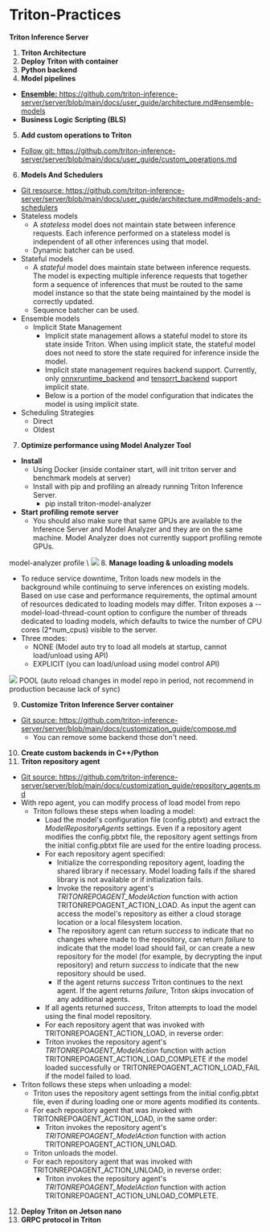 # Triton-Practices
**Triton Inference Server**

1. **Triton Architecture**
2. **Deploy Triton with container**
3. **Python backend**
4. **Model pipelines**
- [**Ensemble:** https://github.com/triton-inference- server/server/blob/main/docs/user_guide/architecture.md#ensemble-models](https://github.com/triton-inference-server/server/blob/main/docs/user_guide/architecture.md#ensemble-models)
- **Business Logic Scripting (BLS)**
5. **Add custom operations to Triton**
- [Follow git: https://github.com/triton-inference- server/server/blob/main/docs/user_guide/custom_operations.md](https://github.com/triton-inference-server/server/blob/main/docs/user_guide/custom_operations.md)
6. **Models And Schedulers**
- [Git resource: https://github.com/triton-inference- server/server/blob/main/docs/user_guide/architecture.md#models-and- schedulers](https://github.com/triton-inference-server/server/blob/main/docs/user_guide/architecture.md#models-and-schedulers)
- Stateless models
  - A *stateless* model does not maintain state between inference requests. Each inference performed on a stateless model is independent of all other inferences using that model.
  - Dynamic batcher can be used.
- Stateful models
  - A *stateful* model does maintain state between inference requests. The model is expecting multiple inference requests that together form a sequence of inferences that must be routed to the same model instance so that the state being maintained by the model is correctly updated.
  - Sequence batcher can be used.
- Ensemble models
  - Implicit State Management
    - Implicit state management allows a stateful model to store its state inside Triton. When using implicit state, the stateful model does not need to store the state required for inference inside the model.
    - Implicit state management requires backend support. Currently, only [onnxruntime_backend](https://github.com/triton-inference-server/onnxruntime_backend) and [tensorrt_backend](https://github.com/triton-inference-server/tensorrt_backend) support implicit state.
    - Below is a portion of the model configuration that indicates the model is using implicit state.
- Scheduling Strategies
  - Direct
  - Oldest
7. **Optimize performance using Model Analyzer Tool**
- **Install**
  - Using Docker (inside container start, will init triton server and benchmark models at server)
  - Install with pip and profiling an already running Triton Inference Server.
    - pip install triton-model-analyzer
- **Start profiling remote server**
  - You should also make sure that same GPUs are available to the Inference Server and Model Analyzer and they are on the same machine. Model Analyzer does not currently support profiling remote GPUs.

model-analyzer profile \ ![](Aspose.Words.a37f41ee-aeca-4923-818a-e14573295bb4.013.png)
8. **Manage loading & unloading models**
- To reduce service downtime, Triton loads new models in the background while continuing to serve inferences on existing models. Based on use case and performance requirements, the optimal amount of resources dedicated to loading models may differ. Triton exposes a --model-load-thread-count option to configure the number of threads dedicated to loading models, which defaults to twice the number of CPU cores (2\*num\_cpus) visible to the server.
- Three modes:
  - NONE (Model auto try to load all models at startup, cannot load/unload using API)
  - EXPLICIT (you can load/unload using model control API)

![](Aspose.Words.a37f41ee-aeca-4923-818a-e14573295bb4.014.png) POOL (auto reload changes in model repo in period, not recommend in production because lack of sync)

9. **Customize Triton Inference Server container**
- [Git source: https://github.com/triton-inference- server/server/blob/main/docs/customization_guide/compose.md](https://github.com/triton-inference-server/server/blob/main/docs/customization_guide/compose.md)
  - You can remove some backend those don't need.
10. **Create custom backends in C++/Python**
10. **Triton repository agent**
- [Git source: https://github.com/triton-inference- server/server/blob/main/docs/customization_guide/repository_agents.md](https://github.com/triton-inference-server/server/blob/main/docs/customization_guide/repository_agents.md)
- With repo agent, you can modify process of load model from repo
  - Triton follows these steps when loading a model:
    - Load the model's configuration file (config.pbtxt) and extract the *ModelRepositoryAgents* settings. Even if a repository agent modifies the config.pbtxt file, the repository agent settings from the initial config.pbtxt file are used for the entire loading process.
    - For each repository agent specified:
      - Initialize the corresponding repository agent, loading the shared library if necessary. Model loading fails if the shared library is not available or if initialization fails.
      - Invoke the repository agent's *TRITONREPOAGENT\_ModelAction* function with action TRITONREPOAGENT\_ACTION\_LOAD. As input the agent can access the model's repository as either a cloud storage location or a local filesystem location.
      - The repository agent can return *success* to indicate that no changes where made to the repository, can return *failure* to indicate that the model load should fail, or can create a new repository for the model (for example, by decrypting the input repository) and return *success* to indicate that the new repository should be used.
      - If the agent returns *success* Triton continues to the next agent. If the agent returns *failure*, Triton skips invocation of any additional agents.
    - If all agents returned *success*, Triton attempts to load the model using the final model repository.
    - For each repository agent that was invoked with TRITONREPOAGENT\_ACTION\_LOAD, in reverse order:
    - Triton invokes the repository agent's *TRITONREPOAGENT\_ModelAction*  function with action TRITONREPOAGENT\_ACTION\_LOAD\_COMPLETE if the model loaded successfully or TRITONREPOAGENT\_ACTION\_LOAD\_FAIL if the model failed to load.
- Triton follows these steps when unloading a model:
  - Triton uses the repository agent settings from the initial config.pbtxt file, even if during loading one or more agents modified its contents.
  - For each repository agent that was invoked with TRITONREPOAGENT\_ACTION\_LOAD, in the same order:
    - Triton invokes the repository agent's *TRITONREPOAGENT\_ModelAction*  function with action TRITONREPOAGENT\_ACTION\_UNLOAD.
  - Triton unloads the model.
  - For each repository agent that was invoked with TRITONREPOAGENT\_ACTION\_UNLOAD, in reverse order:
    - Triton invokes the repository agent's *TRITONREPOAGENT\_ModelAction*  function with action TRITONREPOAGENT\_ACTION\_UNLOAD\_COMPLETE.
12. **Deploy Triton on Jetson nano**
12. **GRPC protocol in Triton**
